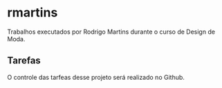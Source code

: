 # rmartins
Trabalhos executados por Rodrigo Martins durante o curso de Design de Moda.

## Tarefas
O controle das tarfeas desse projeto será realizado no Github.